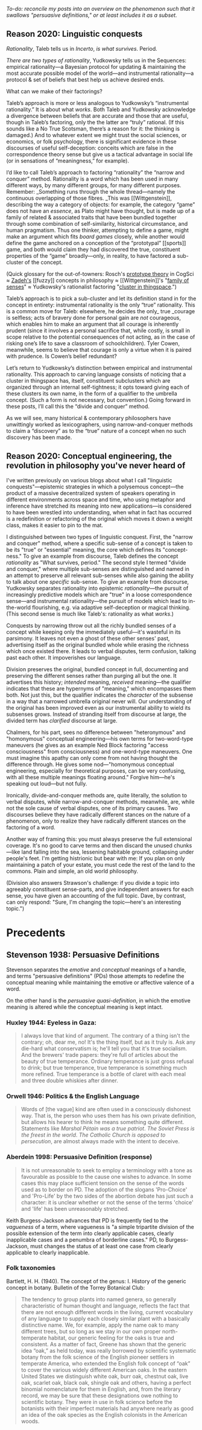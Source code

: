 _To-do: reconcile my posts into an overview on the phenomenon such that it swallows "persuasive definitions," or at least includes it as a subset._

## Reason 2020: Linguistic conquests

_Rationality_, Taleb tells us in _Incerto_, _is what survives_. Period.

_There are two types of rationality_, Yudkowsky tells us in the Sequences: empirical rationality—a Bayesian protocol for updating & maintaining the most accurate possible model of the world—and instrumental rationality—a protocol & set of beliefs that best help us achieve desired ends.

What can we make of their factorings?

Taleb’s approach is more or less analogous to Yudkowsky’s “instrumental rationality.” It is about what _works_. Both Taleb and Yudkowsky acknowledge a divergence between beliefs that are accurate and those that are useful, though in Taleb’s factoring, only the the latter are “truly” rational. (If this sounds like a No True Scotsman, there’s a reason for it: the thinking is damaged.) And to whatever extent we might trust the social sciences, or economics, or folk psychology, there is significant evidence in these discourses of useful self-deception: conceits which are false in the correspondence theory sense but give us a tactical advantage in social life (or in sensations of “meaningness,” for example).

I’d like to call Taleb’s approach to factoring “rationality” the “narrow and conquer” method. Rationality is a word which has been used in many different ways, by many different groups, for many different purposes. Remember: _Something runs through the whole thread—namely the continuous overlapping of those fibres. _This was [[Wittgenstein]], describing the way a category of objects: for example, the category “game” does not have an _essence_, as Plato might have thought, but is made up of a family of related & associated traits that have been bundled together through some combination of self-similarity, historical circumstance, and human pragmatism. Thus one thinker, attempting to define a game, might make an argument which fits _board games_ closely, while another would define the game anchored on a conception of the “prototypal” [[sports]] game, and both would claim they had discovered the true, constituent properties of the “game” broadly—only, in reality, to have factored a sub-cluster of the concept. 

(Quick glossary for the out-of-towners: Rosch's [prototype theory](https://www.sciencedirect.com/topics/computer-science/prototype-theory) in CogSci ≈ [Zadeh's](https://plato.stanford.edu/entries/logic-fuzzy/) [[fuzzy]] concepts in philosophy ≈ [[Wittgenstein]]'s "[family of senses](https://www.ribbonfarm.com/2018/12/07/something-runs-through-the-whole-thread/)" ≈ Yudkowsky's rationalist factoring "[cluster in thingspace](https://www.lesswrong.com/posts/WBw8dDkAWohFjWQSk/the-cluster-structure-of-thingspace).") 

Taleb’s approach is to pick a sub-cluster and let its definition stand in for the concept in entirety: instrumental rationality is the only “true” rationality. This is a common move for Taleb: elsewhere, he decides the only_ true _courage is selfless; acts of bravery done for personal gain are _not_ courageous, which enables him to make an argument that all courage is inherently prudent (since it involves a personal sacrifice that, while costly, is small in scope relative to the potential consequences of not acting, as in the case of risking one’s life to save a classroom of schoolchildren). Tyler Cowen, meanwhile, seems to believe that courage is only a virtue when it is paired with prudence. Is Cowen’s belief redundant?

Let’s return to Yudkowsky’s distinction between empirical and instrumental rationality. This approach to carving language consists of noticing that a cluster in thingspace has, itself, constituent subclusters which are organized through an internal self-tightness; it opts toward giving each of these clusters its own name, in the form of a qualifier to the umbrella concept. (Such a form is not necessary, but convention.) Going forward in these posts, I’ll call this the “divide and conquer” method.

As we will see, many historical & contemporary philosophers have unwittingly worked as lexicographers, using narrow-and-conquer methods to claim a “discovery” as to the “true” nature of a concept when no such discovery has been made. 

## Reason 2020: Conceptual engineering, the revolution in philosophy you've never heard of

I've written previously on various blogs about what I call "linguistic conquests"—epistemic strategies in which a polysemous concept—the product of a massive decentralized system of speakers operating in different environments across space and time, who using metaphor and inference have stretched its meaning into new applications—is considered to have been wrestled into understanding, when what in fact has occurred is a redefinition or refactoring of the original which moves it down a weight class, makes it easier to pin to the mat.

I distinguished between two types of linguistic conquest. First, the "narrow and conquer" method, where a specific sub-sense of a concept is taken to be its "true" or "essential" meaning, the core which defines its "concept-ness." To give an example from discourse, Taleb defines the concept _rationality_ as "What survives, period." The second style I termed "divide and conquer," where multiple sub-senses are distinguished and named in an attempt to preserve all relevant sub-senses while also gaining the ability to talk about one _specific_ sub-sense. To give an example from discourse, Yudkowsky separates rationality into epistemic _rationality_—the pursuit of increasingly predictive models which are "true" in a loose correspondence sense—and instrumental rationality—the pursuit of models which lead to in-the-world flourishing, e.g. via adaptive self-deception or magical thinking. (This second sense is much like Taleb's: rationality as what _works_.)

Conquests by narrowing throw out all the richly bundled senses of a concept while keeping only the immediately useful—it's wasteful in its parsimony. It leaves not even a ghost of these other senses' past, advertising itself as the original bundled whole while erasing the richness which once existed there. It leads to verbal disputes, term confusion, talking past each other. It impoverishes our language.

Division preserves the original, bundled concept in full, documenting and preserving the different senses rather than purging all but the one. It advertises this history; _intended_ meaning, _received_ meaning—the qualifier indicates that these are hypernyms of "meaning," which encompasses them both. Not just this, but the qualifier indicates the _character_ of the subsense in a way that a narrowed umbrella original never will. Our understanding of the original has been improved even as our instrumental ability to wield its subsenses grows. Instead of stranding itself from discourse at large, the divided term has _clarified_ discourse at large.

Chalmers, for his part, sees no difference between "heteronymous" and "homonymous" conceptual engineering—his own terms for two-word-type maneuvers (he gives as an example Ned Block factoring "access consciousness" from consciousness) and one-word-type maneuvers. One must imagine this apathy can only come from not having thought the difference through. He gives some nod—"homonymous conceptual engineering, especially for theoretical purposes, can be very confusing, with all these multiple meanings floating around." Forgive him—he's speaking out loud—but not fully.

Ironically, divide-and-conquer methods are, quite literally, the solution to verbal disputes, while narrow-and-conquer methods, meanwhile, are, while not the sole cause of verbal disputes, one of its primary causes. Two discourses believe they have radically different stances on the nature of a phenomenon, only to realize they have radically different stances on the factoring of a word.

Another way of framing this: you must always preserve the full extensional coverage. It's no good to carve terms and then discard the unused chunks—like land falling into the sea, lessening habitable ground, collapsing under people's feet. I'm getting histrionic but bear with me: If you plan on only maintaining a patch of your estate, you must cede the rest of the land to the commons. Plain and simple, an old world philosophy.

(Division also answers Strawson's challenge: if you divide a topic into agreeably constituent sense-parts, and give independent answers for each sense, you have given an accounting of the full topic. Dave, by contrast, can only respond: "Sure, I'm changing the topic—here's an interesting topic.")

# Precedents

## Stevenson 1938: Persuasive Definitions

Stevenson separates the _emotive_ and _conceptual_ meanings of a handle, and terms "persuasive definitions" (PDs) those attempts to redefine the conceptual meaning while maintaining the emotive or affective valence of a word.

On the other hand is the _persuasive quasi-definition_, in which the emotive meaning is altered while the conceptual meaning is kept intact. 

### Huxley 1944: Eyeless in Gaza:

> I always love that kind of argument. The contrary of a thing isn't the contrary; oh, dear me, no! It's the thing itself, but as it truly is. Ask any die-hard what conservatism is; he'll tell you that it's true socialism. And the brewers' trade papers: they're full of articles about the beauty of true temperance. Ordinary temperance is just gross refusal to drink; but true temperance, true temperance is something much more refined. True temperance is a bottle of claret with each meal and three double whiskies after dinner.

### Orwell 1946: Politics & the English Language

> Words of [the vague] kind are often used in a consciously dishonest way. That is, the person who uses them has his own private definition, but allows his hearer to think he means something quite different. Statements like _Marshal Pétain was a true patriot_. _The Soviet Press is the freest in the world_. _The Catholic Church is opposed to persecution_, are almost always made with the intent to deceive.

### Aberdein 1998: Persuasive Definition (response)

> It is not unreasonable to seek to employ a terminology with a tone as favourable as possible to the cause one wishes to advance. In some cases this may place sufficient tension on the sense of the words used as to border on PD. The adoption of the slogans 'Pro-Choice' and 'Pro-Life' by the two sides of the abortion debate has just such a character: it is unclear whether or not the sense of the terms 'choice' and 'life' has been unreasonably stretched.

Keith Burgess-Jackson advances that PD is frequently tied to the _vagueness_ of a term, where vagueness is "a simple tripartite division of the possible extension of the term into clearly applicable cases, clearly inapplicable cases and a penumbra of borderline cases." PD, to Burgess-Jackson, must changes the status of at least one case from clearly applicable to clearly inapplicable.

### Folk taxonomies

Bartlett, H. H. (1940). The concept of the genus: I. History of the generic concept in botany. Bulletin of the Torrey Botanical Club:

> The tendency to group plants into named genera, so generally characteristic of human thought and language, reflects the fact that there are not enough different words in the living, current vocabulary of any language to supply each closely similar plant with a basically distinctive name. We, for example, apply the name oak to many different trees, but so long as we stay in our own proper north-temperate habitat, our generic feeling for the oaks is true and consistent. As a matter of fact, Greene has shown that the generic idea “oak,” as held today, was really borrowed by scientific systematic botany from the folk science of the English pioneer settlers in temperate America, who extended the English folk concept of “oak” to cover the various widely different American oaks. In the eastern United States we distinguish white oak, burr oak, chestnut oak, live oak, scarlet oak, black oak, shingle oak and others, having a perfect binomial nomenclature for them in English, and, from the literary record, we may be sure that these designations owe nothing to scientific botany. They were in use in folk science before the botanists with their imperfect materials had anywhere nearly as good an idea of the oak species as the English colonists in the American woods.

